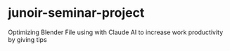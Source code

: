 # junoir-seminar-project
Optimizing Blender File using with Claude AI to increase work productivity by giving tips 
